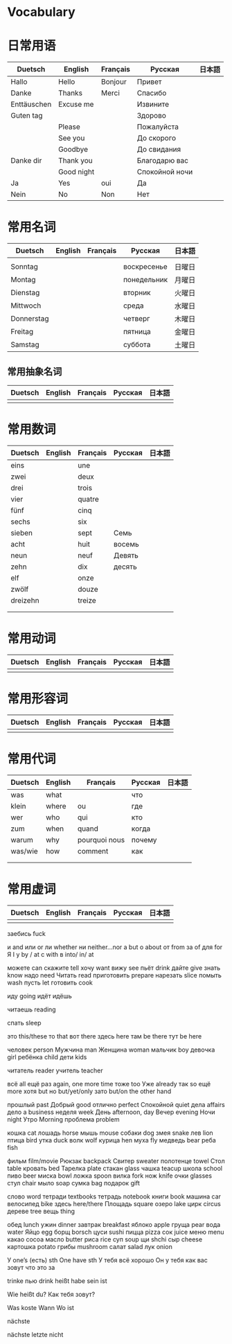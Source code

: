 Vocabulary
==========

# 日常用语

| Duetsch | English | Français | Русская |     日本語        |
|---------|---------|----------|---------|-------------------|
| Hallo   | Hello   | Bonjour  | Привет  |        |
| Danke | Thanks | Merci    | Спасибо  |        |
| Enttäuschen | Excuse me |          | Извините |        |
| Guten tag |         |          | Здорово   |        |
| | Please      |         |      Пожалуйста | |
| | See you     |         |      До скорого | |
| | Goodbye     |         |     До свидания | |
| Danke dir | Thank you |         | Благодарю вас | |
| | Good night  |         |  Спокойной ночи | |
| Ja        | Yes        | oui         |  Да        |        |
| Nein        | No        | Non         | Нет        |        |

# 常用名词

| Duetsch | English | Français | Русская | 日本語 |
|---------|---------|----------|---------|--------|
|         |         |          |         |        |
| Sonntag | | | воскресенье | 日曜日 |
| Montag | | | понедельник | 月曜日 |
| Dienstag | | | вторник | 火曜日 |
| Mittwoch | | | среда | 水曜日 |
| Donnerstag | | | четверг | 木曜日 |
| Freitag | | | пятница | 金曜日 |
| Samstag | | | суббота | 土曜日 |

## 常用抽象名词

| Duetsch | English | Français | Русская | 日本語 |
|---------|---------|----------|---------|--------|
|         |         |          |         |        |

# 常用数词

| Duetsch | English | Français | Русская | 日本語 |
|---------|---------|----------|---------|--------|
| eins    |         | une      |         |        |
| zwei    |         | deux     |         |        |
| drei    |         | trois    |         |        |
| vier    |         | quatre   |         |        |
| fünf    |         | cinq     |         |        |
| sechs   |         | six      |         |        |
| sieben  |         | sept     | Семь    |        |
| acht    |         | huit     | восемь  |        |
| neun    |         | neuf     | Девять  |        |
| zehn    |         | dix      | десять  |        |
| elf     |         | onze     |         |        |
| zwölf   |         | douze    |         |        |
| dreizehn |         | treize         |         |        |
|         |         |          |         |        |
|         |         |          |         |        |

# 常用动词

| Duetsch | English | Français | Русская | 日本語 |
|---------|---------|----------|---------|--------|
|         |         |          |         |        |


# 常用形容词

| Duetsch | English | Français | Русская | 日本語 |
|---------|---------|----------|---------|--------|
|         |         |          |         |        |

# 常用代词

| Duetsch | English | Français | Русская | 日本語 |
|---------|---------|----------|---------|--------|
| was     | what    |          | что     |        |
| klein   | where    | ou       | где    |        |
| wer     | who    | qui      | кто      |        |
| zum     | when    | quand    | когда   |        |
| warum   | why     | pourquoi nous | почему        |        |
| was/wie | how     | comment  | как     |        |
|         |         |          |         |        |
|         |         |          |         |        |


# 常用虚词

| Duetsch | English | Français | Русская | 日本語 |
|---------|---------|----------|---------|--------|
|         |         |          |         |        |






заебись     fuck


и         and
или     or
ли     whether
ни     neither...nor
а     but
о     about
от    from
за     of
для     for
Я    I
у    by / at
с     with
в    into/ in/ at

можете     can
скажите     tell
хочу     want
вижу     see
пьёт     drink
дайте     give
знать  know
надо     need
Читать     read
приготовить     prepare
нарезать     slice
помыть wash
пусть          let
готовить     cook

иду          going
идёт
идёшь

читаешь     reading

спать          sleep


это          this/these
то that
вот          there
здесь       here
там          be there
тут          be here


человек     person
Мужчина     man
Женщина     woman
мальчик     boy
девочка     girl
ребёнка     child
дети         kids

читатель     reader
учитель     teacher



всё              all
ещё раз      again, one more time
тоже          too
Уже         already
так          so
ещё         more
хотя          but
но but/yet/only
зато      but/on the other hand



прошлый          past
Добрый             good
отлично             perfect
Спокойной     quiet
дела             affairs
дело              a business
неделя              week
День             afternoon, day
Вечер             evening
Ночи             night
Утро             Morning
проблема     problem


кошка     cat
лошадь     horse
мышь       mouse
собаки     dog
змея     snake
лев         lion
птица     bird
утка          duck
волк          wolf
курица      hen
муха          fly
медведь     bear
реба          fish



фильм     film/movie
Рюкзак     backpack
Свитер     sweater
полотенце towel
Стол         table
кровать     bed
Тарелка     plate
стакан      glass
чашка          teacup
школа          school
пиво          beer
миска          bowl
ложка     spoon
вилка     fork
нож          knife
очки          glasses
стул          chair
мыло      soap
сумка      bag
подарок gift

слово     word
тетради     textbooks
тетрадь     notebook
книги          book
машина          car
велосипед     bike
здесь     here/there
Площадь     square
озеро         lake
цирк          circus
дереве     tree
вещь          thing

обед          lunch
ужин         dinner
завтрак     breakfast
яблоко     apple
груща     pear
вода     water
Яйцо     egg
борщ     borsch
цуси     sushi
пицца     pizza
сок          juice
меню     menu
какао     cocoa
масло     butter
риса         rice
суп          soup
щи          shchi
сыр          cheese
картошка     potato
грибы          mushroom
салат          salad
лук          onion


У one’s (есть) sth One have sth
У тебя всё хорошо
Он у тебя
как вас зовут
что это за





trinke пью drink
heißt
habe
sein ist

Wie heißt du?
Как тебя зовут?

Was koste
Wann
Wo ist


nächste

nächste letzte
nicht
